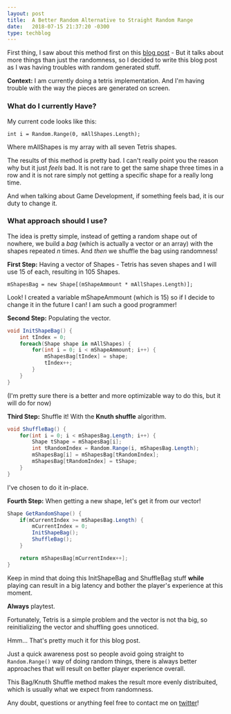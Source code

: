 ```yaml
---
layout: post
title:  A Better Random Alternative to Straight Random Range
date:   2018-07-15 21:37:20 -0300
type: techblog
---
```


First thing, I saw about this method first on this [blog post](https://newarteest.wordpress.com/2017/11/25/some-useful-scripts/) - But it talks about more things than just the randomness, so I decided to write this blog post as I was having troubles with random generated stuff.

**Context:** I am currently doing a tetris implementation. And I'm having trouble with the way the pieces are generated on screen.

### What do I currently Have?

My current code looks like this:

```
int i = Random.Range(0, mAllShapes.Length);
```

Where mAllShapes is my array with all seven Tetris shapes. 

The results of this method is pretty bad. I can't really point you the reason why but it just *feels* bad. It is not rare to get the same shape three times in a row and it is not rare simply not getting a specific shape for a really long time.

And when talking about Game Development, if something feels bad, it is our duty to change it.

### What approach should I use?

The idea is pretty simple, instead of getting a random shape out of nowhere, we build a *bag* (which is actually a vector or an array) with the shapes repeated *n* times. And *then* we shuffle the bag using randomness!

**First Step:** Having a vector of Shapes - Tetris has seven shapes and I will use 15 of each, resulting in 105 Shapes.

```
mShapesBag = new Shape[(mShapeAmmount * mAllShapes.Length)];
```

Look! I created a variable mShapeAmmount (which is 15) so if I decide to change it in the future I can! I am such a good programmer!

**Second Step:** Populating the vector.

```c#
void InitShapeBag() {
    int tIndex = 0;
	foreach(Shape shape in mAllShapes) {
		for(int i = 0; i < mShapeAmmount; i++) {
			mShapesBag[tIndex] = shape;
			tIndex++;
		}
	}
}
```

(I'm pretty sure there is a better and more optimizable way to do this, but it will do for now)

**Third Step:** Shuffle it! With the **Knuth shuffle** algorithm.

```c#
void ShuffleBag() {
    for(int i = 0; i < mShapesBag.Length; i++) {
        Shape tShape = mShapesBag[i];
		int tRandomIndex = Random.Range(i, mShapesBag.Length);
		mShapesBag[i] = mShapesBag[tRandomIndex];
		mShapesBag[tRandomIndex] = tShape;
	}
}
```

I've chosen to do it in-place.

**Fourth Step:** When getting a new shape, let's get it from our vector!

```c#
Shape GetRandomShape() {
    if(mCurrentIndex >= mShapesBag.Length) {
		mCurrentIndex = 0;
		InitShapeBag();
		ShuffleBag();
	}

	return mShapesBag[mCurrentIndex++];
}
```

Keep in mind that doing this InitShapeBag and ShuffleBag stuff **while** playing can result in a big latency and bother the player's experience at this moment.

**Always** playtest.

Fortunately, Tetris is a simple problem and the vector is not tha big, so reinitializing the vector and shuffling goes unnoticed.

Hmm... That's pretty much it for this blog post.

Just a quick awareness post so people avoid going straight to `Random.Range()` way of doing random things, there is always better approaches that will result on better player experience overall.

This Bag/Knuth Shuffle method makes the result more evenly distribuited, which is usually what we expect from randomness.

Any doubt, questions or anything feel free to contact me on [twitter](http://twitter.com/guilhermepo2)!